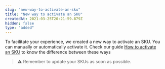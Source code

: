 ```yaml
---
slug: "new-way-to-activate-an-sku"
title: "New way to activate an SKU"
createdAt: 2021-03-25T20:21:59.879Z
hidden: false
type: "added"
---
```


To facilitate your experience, we created a new way to activate an SKU. You can manually or automatically activate it. Check our guide [How to activate an SKU](https://developers.vtex.com/vtex-rest-api/docs/how-to-activate-an-sku) to know the difference between these ways

> ⚠️ Remember to update your SKUs as soon as possible.
